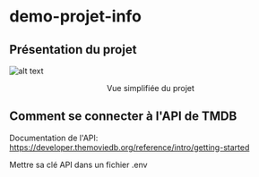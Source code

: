 # demo-projet-info

## Présentation du projet
![alt text](https://github.com/AlexandreBidon/demo-projet-info/blob/main/info_projet/schéma_base.drawio.png?raw=true)
<center>Vue simplifiée du projet</center>

## Comment se connecter à l'API de TMDB

Documentation de l'API: https://developer.themoviedb.org/reference/intro/getting-started

Mettre sa clé API dans un fichier .env
